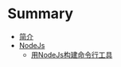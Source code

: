 # Summary

* [简介](README.md)
* [NodeJs](nodejs/README.md)
    * [用NodeJs构建命令行工具](nodejs/build-cli-app.md)


